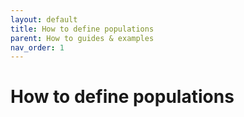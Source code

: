 ```yaml
---
layout: default
title: How to define populations
parent: How to guides & examples
nav_order: 1
---
```


# How to define populations 


